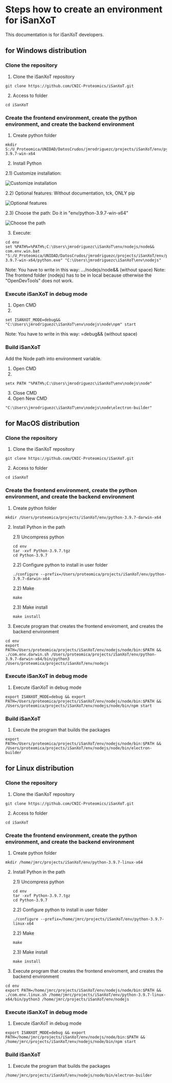 # Steps how to create an environment for iSanXoT

This documentation is for iSanXoT developers.


## for Windows distribution

### Clone the repository

1) Clone the iSanXoT repository
```
git clone https://github.com/CNIC-Proteomics/iSanXoT.git
```
2) Access to folder
```
cd iSanXoT
```

### Create the frontend environment, create the python environment, and create the backend environment

1) Create python folder
```
mkdir S:/U_Proteomica/UNIDAD/DatosCrudos/jmrodriguezc/projects/iSanXoT/env/python-3.9.7-win-x64
```

2) Install Python

  2.1) Customize installation:

![Customize installation](../docs/env/images/python_installation_1.png "Customize installation")
    
  2.2) Optional features:
  Without documentation, tck, ONLY pip

![Optional features](../docs/env/images/python_installation_2.png "Optional features")

  2.3) Choose the path:
  Do it in "env/python-3.9.7-win-x64"

![Choose the path](../docs/env/images/python_installation_3.png "Choose the path")

3) Execute:
```
cd env
set %PATH%=%PATH%;C:\Users\jmrodriguezc\iSanXoT\env/nodejs/node&& com.env.win.bat "S:/U_Proteomica/UNIDAD/DatosCrudos/jmrodriguezc/projects/iSanXoT/env/python-3.9.7-win-x64/python.exe" "C:\Users\jmrodriguezc\iSanXoT\env\nodejs"
```
Note: You have to write in this way:
.../nodejs/node&& (without space)
Note: The frontend folder (nodejs) has to be in local because otherwise the "OpenDevTools" does not work.

### Execute iSanXoT in debug mode

1) Open CMD
2)
```
set ISANXOT_MODE=debug&& "C:\Users\jmrodriguezc\iSanXoT\env\nodejs\node\npm" start
```
Note: You have to write in this way:
=debug&& (without space)

### Build iSanXoT

Add the Node path into environment variable.
1) Open CMD
2)
```
setx PATH "%PATH%;C:\Users\jmrodriguezc\iSanXoT\env\nodejs\node"
```
3) Close CMD
4) Open New CMD
```
"C:\Users\jmrodriguezc\iSanXoT\env\nodejs\node\electron-builder"
```




## for MacOS distribution

### Clone the repository

1) Clone the iSanXoT repository
```
git clone https://github.com/CNIC-Proteomics/iSanXoT.git
```
2) Access to folder
```
cd iSanXoT
```

### Create the frontend environment, create the python environment, and create the backend environment

1) Create python folder
```
mkdir /Users/proteomica/projects/iSanXoT/env/python-3.9.7-darwin-x64
```

2) Install Python in the path

    2.1) Uncompress python
    ```
    cd env
    tar -xvf Python-3.9.7.tgz
    cd Python-3.9.7
    ```
    2.2) Configure python to install in user folder
    ```
    ./configure --prefix=/Users/proteomica/projects/iSanXoT/env/python-3.9.7-darwin-x64
    ```
    2.2) Make
    ```
    make
    ```
    2.3) Make install
    ```
    make install
    ```
3) Execute program that creates the frontend enviroment, and creates the backend environment
```
cd env
export PATH=/Users/proteomica/projects/iSanXoT/env/nodejs/node/bin:$PATH && ./com.env.darwin.sh /Users/proteomica/projects/iSanXoT/env/python-3.9.7-darwin-x64/bin/python3  /Users/proteomica/projects/iSanXoT/env/nodejs
```

### Execute iSanXoT in debug mode

1) Execute iSanXoT in debug mode
```
export ISANXOT_MODE=debug && export PATH=/Users/proteomica/projects/iSanXoT/env/nodejs/node/bin:$PATH && /Users/proteomica/projects/iSanXoT/env/nodejs/node/bin/npm start 
```

### Build iSanXoT

1) Execute the program that builds the packages
```
export PATH=/Users/proteomica/projects/iSanXoT/env/nodejs/node/bin:$PATH && /Users/proteomica/projects/iSanXoT/env/nodejs/node/bin/electron-builder
```




## for Linux distribution

### Clone the repository

1) Clone the iSanXoT repository
```
git clone https://github.com/CNIC-Proteomics/iSanXoT.git
```
2) Access to folder
```
cd iSanXoT
```

### Create the frontend environment, create the python environment, and create the backend environment

1) Create python folder
```
mkdir /home/jmrc/projects/iSanXoT/env/python-3.9.7-linux-x64
```
2) Install Python in the path

    2.1) Uncompress python
    ```
    cd env
    tar -xvf Python-3.9.7.tgz
    cd Python-3.9.7
    ```
    2.2) Configure python to install in user folder
    ```
    ./configure --prefix=/home/jmrc/projects/iSanXoT/env/python-3.9.7-linux-x64
    ```
    2.2) Make
    ```
    make
    ```
    2.3) Make install
    ```
    make install
    ```
3) Execute program that creates the frontend enviroment, and creates the backend environment
```
cd env
export PATH=/home/jmrc/projects/iSanXoT/env/nodejs/node/bin:$PATH && ./com.env.linux.sh /home/jmrc/projects/iSanXoT/env/python-3.9.7-linux-x64/bin/python3 /home/jmrc/projects/iSanXoT/env/nodejs
```

### Execute iSanXoT in debug mode

1) Execute iSanXoT in debug mode
```
export ISANXOT_MODE=debug && export PATH=/home/jmrc/projects/iSanXoT/env/nodejs/node/bin:$PATH && /home/jmrc/projects/iSanXoT/env/nodejs/node/bin/npm start
```

### Build iSanXoT

1) Execute the program that builds the packages
```
/home/jmrc/projects/iSanXoT/env/nodejs/node/bin/electron-builder
```